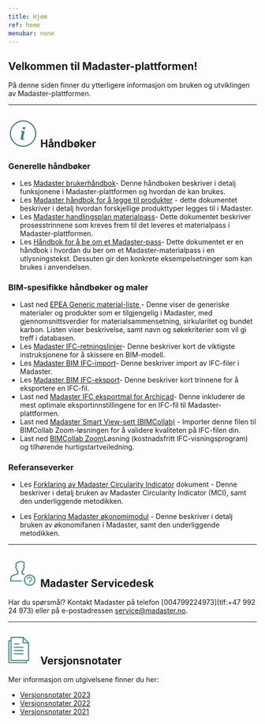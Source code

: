 ```yaml
---
title: Hjem
ref: home
menubar: none
---
```


## Velkommen til Madaster-plattformen!
På denne siden finner du ytterligere informasjon om bruken og utviklingen av Madaster-plattformen.

---

## <img class="header-img" src="/assets/images/767.svg"> Håndbøker


### Generelle håndbøker

 * Les <a href="/files/no/Madaster - User Manual_NO.pdf" target="_blank">Madaster brukerhåndbok</a>- Denne håndboken beskriver i detalj funksjonene i Madaster-plattformen og hvordan de kan brukes.
 * Les <a href="/files/en/Madaster - Manual Add Products.pdf" target="_blank">Madaster håndbok for å legge til produkter</a> - dette dokumentet beskriver i detalj hvordan forskjellige produkttyper legges til i Madaster.
 * Les  <a href="/files/no/Madaster - Action plan_NO.pdf" target="_blank">Madaster handlingsplan materialpass</a>- Dette dokumentet beskriver prosesstrinnene som kreves frem til det leveres et materialpass i Madaster-plattformen.
  * Les  <a href="/files/no/Madaster- Text for requesting a Madaster material passport_NO.pdf" target="_blank">Håndbok for å be om et Madaster-pass</a>- Dette dokumentet er en håndbok i hvordan du ber om et Madaster-materialpass i en utlysningstekst. Dessuten gir den konkrete eksempelsetninger som kan brukes i anvendelsen.


### BIM-spesifikke håndbøker og maler

  * Last ned <a href="/files/en/EPEA_Generic.xlsx" target="_blank"> EPEA Generic material-liste </a>- Denne viser de generiske materialer og produkter som er tilgjengelig i Madaster, med gjennomsnittsverdier for materialsammensetning, sirkularitet og bundet karbon. Listen viser beskrivelse, samt navn og søkekriterier som vil gi treff i databasen.
  * Les <a href="/files/no/Madaster BIM - IFC guidelines_NO.pdf" target="_blank">Madaster IFC-retningslinjer</a>- Denne beskriver kort de viktigste instruksjonene for å skissere en BIM-modell.
 * Les <a href="/files/no/Madaster BIM - IFC import_NO.pdf" target="_blank">Madaster BIM IFC-import</a>- Denne beskriver import av IFC-filer i Madaster.
 * Les <a href="/files/no/Madaster BIM - IFC export_NO.pdf" target="_blank">Madaster BIM IFC-eksport</a>- Denne beskriver kort trinnene for å eksportere en IFC-fil.
 * Last ned <a href="/files/Archicad_ExportTemplate.tpl" target="_blank"> Madaster IFC eksportmal for Archicad</a>- Denne inkluderer de mest optimale eksportinnstillingene for en IFC-fil til Madaster-plattformen.
 * Last ned <a href="http://www.bimcollab.com/en/Support/Support/Downloads/BIMcollab-ZOOM" target="_blank">Madaster Smart View-sett (BIMCollab)</a> - Importer denne filen til BIMCollab Zoom-løsningen for å validere kvaliteten på IFC-filen din.
 * Last ned <a href="http://www.bimcollab.com/en/Support/Support/Downloads/BIMcollab-ZOOM" target="_blank">BIMCollab Zoom</a>Løsning (kostnadsfritt IFC-visningsprogram) og tilhørende hurtigstartveiledning.




### Referanseverker

 * Les <a href="/files/no/Madaster - Circularity Indicator explained_NO.pdf" target="_blank">Forklaring av Madaster Circularity Indicator</a>  dokument - Denne beskriver i detalj bruken av Madaster Circularity Indicator (MCI), samt den underliggende metodikken.

* Les <a href="/files/no/Madaster- Financial tab explained_NO.pdf" target="_blank">Forklaring Madaster økonomimodul</a> - Denne beskriver i detalj bruken av økonomifanen i Madaster, samt den underliggende metodikken.

---

## <img class="header-img" src="/assets/images/771.svg"> Madaster Servicedesk
Har du spørsmål? Kontakt Madaster på telefon [004799224973](tlf:+47 992 24 973) eller på e-postadressen <service@madaster.no>.

---

## <img class="header-img" src="/assets/images/770.svg"> Versjonsnotater

Mer informasjon om utgivelsene finner du her:

* <a href="/files/en/Madaster Release notes 2023.pdf" target="_blank">Versjonsnotater 2023</a>
* <a href="/files/en/Madaster Release notes 2022.pdf" target="_blank">Versjonsnotater 2022</a>
* <a href="/files/en/Madaster Release notes 2021.pdf" target="_blank">Versjonsnotater 2021</a>
